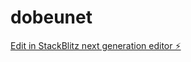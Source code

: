 # dobeunet

[Edit in StackBlitz next generation editor ⚡️](https://stackblitz.com/~/github.com/dobeutech/dobeunet)